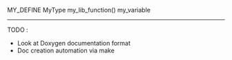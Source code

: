 MY_DEFINE
MyType
my_lib_function()
my_variable

----

TODO : 
* Look at Doxygen documentation format
* Doc creation automation via make

